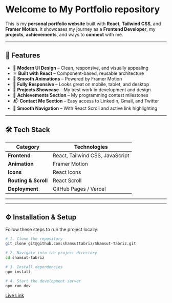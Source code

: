 # Welcome to My Portfolio repository

This is my **personal portfolio website** built with **React**, **Tailwind CSS**, and **Framer Motion**. It showcases my journey as a **Frontend Developer**, my **projects**, **achievements**, and ways to **connect** with me.

---

## 🚀 Features

- 🎨 **Modern UI Design** – Clean, responsive, and visually appealing  
- ⚛️ **Built with React** – Component-based, reusable architecture  
- 💫 **Smooth Animations** – Powered by Framer Motion  
- 📱 **Fully Responsive** – Looks great on mobile, tablet, and desktop  
- 💼 **Projects Showcase** – My best work in development and design  
- 🧠 **Achievements Section** – My programming contest milestones  
- 📬 **Contact Me Section** – Easy access to LinkedIn, Gmail, and Twitter  
- 🧭 **Smooth Navigation** – With React Scroll and active link highlighting  

---

## 🛠️ Tech Stack

| Category | Technologies |
|-----------|---------------|
| **Frontend** | React, Tailwind CSS, JavaScript |
| **Animation** | Framer Motion |
| **Icons** | React Icons |
| **Routing & Scroll** | React Scroll |
| **Deployment** | GitHub Pages / Vercel |

---

---

## ⚙️ Installation & Setup

Follow these steps to run the project locally:

```bash
# 1. Clone the repository
git clone git@github.com:shamsuttabriz/Shamsut-Tabriz.git

# 2. Navigate into the project directory
cd shamsut-tabriz

# 3. Install dependencies
npm install

# 4. Start the development server
npm run dev
```

[Live Link ](https://shamsut-tabriz.vercel.app/)
